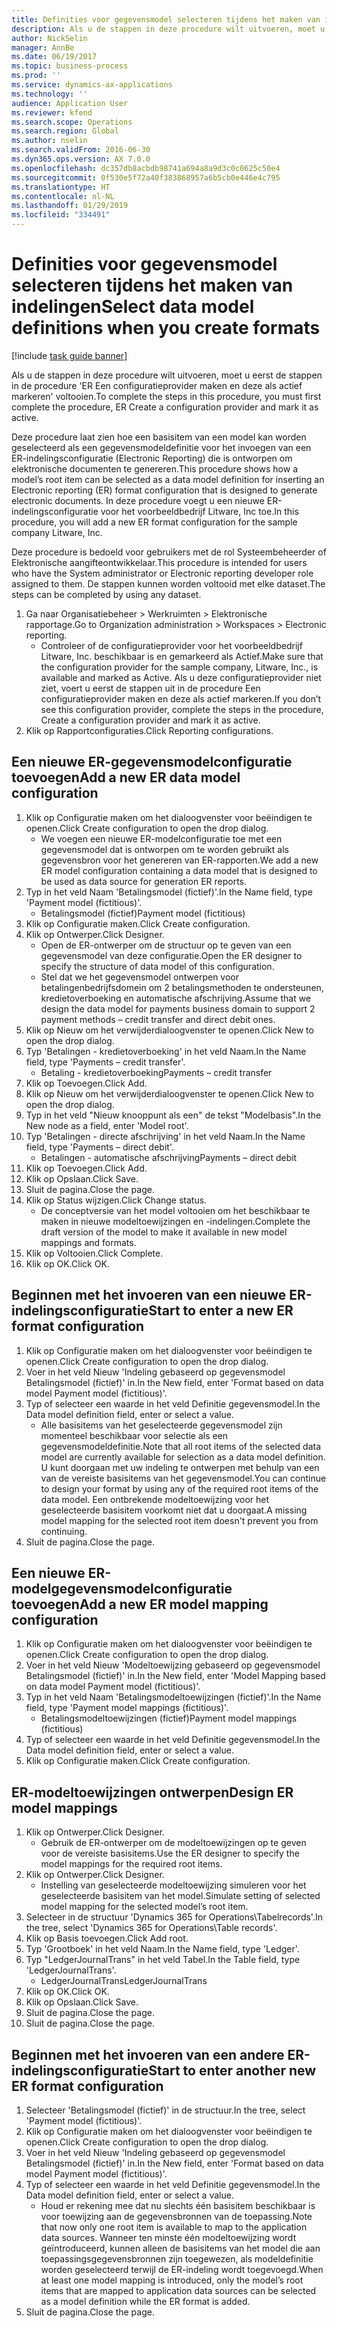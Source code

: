 ```yaml
---
title: Definities voor gegevensmodel selecteren tijdens het maken van indelingen
description: Als u de stappen in deze procedure wilt uitvoeren, moet u eerst de stappen in de procedure 'ER Een configuratieprovider maken en deze als actief markeren' voltooien.
author: NickSelin
manager: AnnBe
ms.date: 06/19/2017
ms.topic: business-process
ms.prod: ''
ms.service: dynamics-ax-applications
ms.technology: ''
audience: Application User
ms.reviewer: kfend
ms.search.scope: Operations
ms.search.region: Global
ms.author: nselin
ms.search.validFrom: 2016-06-30
ms.dyn365.ops.version: AX 7.0.0
ms.openlocfilehash: dc357db8acbdb98741a694a8a9d3c0c0625c50e4
ms.sourcegitcommit: 0f530e5f72a40f383868957a6b5cb0e446e4c795
ms.translationtype: HT
ms.contentlocale: nl-NL
ms.lasthandoff: 01/29/2019
ms.locfileid: "334491"
---
```

# <a name="select-data-model-definitions-when-you-create-formats"></a><span data-ttu-id="c27eb-103">Definities voor gegevensmodel selecteren tijdens het maken van indelingen</span><span class="sxs-lookup"><span data-stu-id="c27eb-103">Select data model definitions when you create formats</span></span>

[!include [task guide banner](../../includes/task-guide-banner.md)]

<span data-ttu-id="c27eb-104">Als u de stappen in deze procedure wilt uitvoeren, moet u eerst de stappen in de procedure 'ER Een configuratieprovider maken en deze als actief markeren' voltooien.</span><span class="sxs-lookup"><span data-stu-id="c27eb-104">To complete the steps in this procedure, you must first complete the procedure, ER Create a configuration provider and mark it as active.</span></span> 

<span data-ttu-id="c27eb-105">Deze procedure laat zien hoe een basisitem van een model kan worden geselecteerd als een gegevensmodeldefinitie voor het invoegen van een ER-indelingsconfiguratie (Electronic Reporting) die is ontworpen om elektronische documenten te genereren.</span><span class="sxs-lookup"><span data-stu-id="c27eb-105">This procedure shows how a model’s root item can be selected as a data model definition for inserting an Electronic reporting (ER) format configuration that is designed to generate electronic documents.</span></span> <span data-ttu-id="c27eb-106">In deze procedure voegt u een nieuwe ER-indelingsconfiguratie voor het voorbeeldbedrijf Litware, Inc toe.</span><span class="sxs-lookup"><span data-stu-id="c27eb-106">In this procedure, you will add a new ER format configuration for the sample company Litware, Inc.</span></span> 

<span data-ttu-id="c27eb-107">Deze procedure is bedoeld voor gebruikers met de rol Systeembeheerder of Elektronische aangifteontwikkelaar.</span><span class="sxs-lookup"><span data-stu-id="c27eb-107">This procedure is intended for users who have the System administrator or Electronic reporting developer role assigned to them.</span></span> <span data-ttu-id="c27eb-108">De stappen kunnen worden voltooid met elke dataset.</span><span class="sxs-lookup"><span data-stu-id="c27eb-108">The steps can be completed by using any dataset.</span></span>

1. <span data-ttu-id="c27eb-109">Ga naar Organisatiebeheer > Werkruimten > Elektronische rapportage.</span><span class="sxs-lookup"><span data-stu-id="c27eb-109">Go to Organization administration > Workspaces > Electronic reporting.</span></span>
    * <span data-ttu-id="c27eb-110">Controleer of de configuratieprovider voor het voorbeeldbedrijf Litware, Inc. beschikbaar is en gemarkeerd als Actief.</span><span class="sxs-lookup"><span data-stu-id="c27eb-110">Make sure that the configuration provider for the sample company, Litware, Inc., is available and marked as Active.</span></span> <span data-ttu-id="c27eb-111">Als u deze configuratieprovider niet ziet, voert u eerst de stappen uit in de procedure Een configuratieprovider maken en deze als actief markeren.</span><span class="sxs-lookup"><span data-stu-id="c27eb-111">If you don’t see this configuration provider, complete the steps in the procedure, Create a configuration provider and mark it as active.</span></span>  
2. <span data-ttu-id="c27eb-112">Klik op Rapportconfiguraties.</span><span class="sxs-lookup"><span data-stu-id="c27eb-112">Click Reporting configurations.</span></span>

## <a name="add-a-new-er-data-model-configuration"></a><span data-ttu-id="c27eb-113">Een nieuwe ER-gegevensmodelconfiguratie toevoegen</span><span class="sxs-lookup"><span data-stu-id="c27eb-113">Add a new ER data model configuration</span></span>
1. <span data-ttu-id="c27eb-114">Klik op Configuratie maken om het dialoogvenster voor beëindigen te openen.</span><span class="sxs-lookup"><span data-stu-id="c27eb-114">Click Create configuration to open the drop dialog.</span></span>
    * <span data-ttu-id="c27eb-115">We voegen een nieuwe ER-modelconfiguratie toe met een gegevensmodel dat is ontworpen om te worden gebruikt als gegevensbron voor het genereren van ER-rapporten.</span><span class="sxs-lookup"><span data-stu-id="c27eb-115">We add a new ER model configuration containing a data model that is designed to be used as data source for generation ER reports.</span></span>  
2. <span data-ttu-id="c27eb-116">Typ in het veld Naam 'Betalingsmodel (fictief)'.</span><span class="sxs-lookup"><span data-stu-id="c27eb-116">In the Name field, type 'Payment model (fictitious)'.</span></span>
    * <span data-ttu-id="c27eb-117">Betalingsmodel (fictief)</span><span class="sxs-lookup"><span data-stu-id="c27eb-117">Payment model (fictitious)</span></span>  
3. <span data-ttu-id="c27eb-118">Klik op Configuratie maken.</span><span class="sxs-lookup"><span data-stu-id="c27eb-118">Click Create configuration.</span></span>
4. <span data-ttu-id="c27eb-119">Klik op Ontwerper.</span><span class="sxs-lookup"><span data-stu-id="c27eb-119">Click Designer.</span></span>
    * <span data-ttu-id="c27eb-120">Open de ER-ontwerper om de structuur op te geven van een gegevensmodel van deze configuratie.</span><span class="sxs-lookup"><span data-stu-id="c27eb-120">Open the ER designer to specify the structure of data model of this configuration.</span></span>  
    * <span data-ttu-id="c27eb-121">Stel dat we het gegevensmodel ontwerpen voor betalingenbedrijfsdomein om 2 betalingsmethoden te ondersteunen, kredietoverboeking en automatische afschrijving.</span><span class="sxs-lookup"><span data-stu-id="c27eb-121">Assume that we design the data model for payments business domain to support 2 payment methods – credit transfer and direct debit ones.</span></span>  
5. <span data-ttu-id="c27eb-122">Klik op Nieuw om het verwijderdialoogvenster te openen.</span><span class="sxs-lookup"><span data-stu-id="c27eb-122">Click New to open the drop dialog.</span></span>
6. <span data-ttu-id="c27eb-123">Typ 'Betalingen - kredietoverboeking' in het veld Naam.</span><span class="sxs-lookup"><span data-stu-id="c27eb-123">In the Name field, type 'Payments – credit transfer'.</span></span>
    * <span data-ttu-id="c27eb-124">Betaling - kredietoverboeking</span><span class="sxs-lookup"><span data-stu-id="c27eb-124">Payments – credit transfer</span></span>  
7. <span data-ttu-id="c27eb-125">Klik op Toevoegen.</span><span class="sxs-lookup"><span data-stu-id="c27eb-125">Click Add.</span></span>
8. <span data-ttu-id="c27eb-126">Klik op Nieuw om het verwijderdialoogvenster te openen.</span><span class="sxs-lookup"><span data-stu-id="c27eb-126">Click New to open the drop dialog.</span></span>
9. <span data-ttu-id="c27eb-127">Typ in het veld "Nieuw knooppunt als een" de tekst "Modelbasis".</span><span class="sxs-lookup"><span data-stu-id="c27eb-127">In the New node as a field, enter 'Model root'.</span></span>
10. <span data-ttu-id="c27eb-128">Typ 'Betalingen - directe afschrijving' in het veld Naam.</span><span class="sxs-lookup"><span data-stu-id="c27eb-128">In the Name field, type 'Payments – direct debit'.</span></span>
    * <span data-ttu-id="c27eb-129">Betalingen - automatische afschrijving</span><span class="sxs-lookup"><span data-stu-id="c27eb-129">Payments – direct debit</span></span>  
11. <span data-ttu-id="c27eb-130">Klik op Toevoegen.</span><span class="sxs-lookup"><span data-stu-id="c27eb-130">Click Add.</span></span>
12. <span data-ttu-id="c27eb-131">Klik op Opslaan.</span><span class="sxs-lookup"><span data-stu-id="c27eb-131">Click Save.</span></span>
13. <span data-ttu-id="c27eb-132">Sluit de pagina.</span><span class="sxs-lookup"><span data-stu-id="c27eb-132">Close the page.</span></span>
14. <span data-ttu-id="c27eb-133">Klik op Status wijzigen.</span><span class="sxs-lookup"><span data-stu-id="c27eb-133">Click Change status.</span></span>
    * <span data-ttu-id="c27eb-134">De conceptversie van het model voltooien om het beschikbaar te maken in nieuwe modeltoewijzingen en -indelingen.</span><span class="sxs-lookup"><span data-stu-id="c27eb-134">Complete the draft version of the model to make it available in new model mappings and formats.</span></span>  
15. <span data-ttu-id="c27eb-135">Klik op Voltooien.</span><span class="sxs-lookup"><span data-stu-id="c27eb-135">Click Complete.</span></span>
16. <span data-ttu-id="c27eb-136">Klik op OK.</span><span class="sxs-lookup"><span data-stu-id="c27eb-136">Click OK.</span></span>

## <a name="start-to-enter-a-new-er-format-configuration"></a><span data-ttu-id="c27eb-137">Beginnen met het invoeren van een nieuwe ER-indelingsconfiguratie</span><span class="sxs-lookup"><span data-stu-id="c27eb-137">Start to enter a new ER format configuration</span></span>
1. <span data-ttu-id="c27eb-138">Klik op Configuratie maken om het dialoogvenster voor beëindigen te openen.</span><span class="sxs-lookup"><span data-stu-id="c27eb-138">Click Create configuration to open the drop dialog.</span></span>
2. <span data-ttu-id="c27eb-139">Voer in het veld Nieuw 'Indeling gebaseerd op gegevensmodel Betalingsmodel (fictief)' in.</span><span class="sxs-lookup"><span data-stu-id="c27eb-139">In the New field, enter 'Format based on data model Payment model (fictitious)'.</span></span>
3. <span data-ttu-id="c27eb-140">Typ of selecteer een waarde in het veld Definitie gegevensmodel.</span><span class="sxs-lookup"><span data-stu-id="c27eb-140">In the Data model definition field, enter or select a value.</span></span>
    * <span data-ttu-id="c27eb-141">Alle basisitems van het geselecteerde gegevensmodel zijn momenteel beschikbaar voor selectie als een gegevensmodeldefinitie.</span><span class="sxs-lookup"><span data-stu-id="c27eb-141">Note that all root items of the selected data model are currently available for selection as a data model definition.</span></span> <span data-ttu-id="c27eb-142">U kunt doorgaan met uw indeling te ontwerpen met behulp van een van de vereiste basisitems van het gegevensmodel.</span><span class="sxs-lookup"><span data-stu-id="c27eb-142">You can continue to design your format by using any of the required root items of the data model.</span></span> <span data-ttu-id="c27eb-143">Een ontbrekende modeltoewijzing voor het geselecteerde basisitem voorkomt niet dat u doorgaat.</span><span class="sxs-lookup"><span data-stu-id="c27eb-143">A missing model mapping for the selected root item doesn't prevent you from continuing.</span></span>  
4. <span data-ttu-id="c27eb-144">Sluit de pagina.</span><span class="sxs-lookup"><span data-stu-id="c27eb-144">Close the page.</span></span>

## <a name="add-a-new-er-model-mapping-configuration"></a><span data-ttu-id="c27eb-145">Een nieuwe ER-modelgegevensmodelconfiguratie toevoegen</span><span class="sxs-lookup"><span data-stu-id="c27eb-145">Add a new ER model mapping configuration</span></span>
1. <span data-ttu-id="c27eb-146">Klik op Configuratie maken om het dialoogvenster voor beëindigen te openen.</span><span class="sxs-lookup"><span data-stu-id="c27eb-146">Click Create configuration to open the drop dialog.</span></span>
2. <span data-ttu-id="c27eb-147">Voer in het veld Nieuw 'Modeltoewijzing gebaseerd op gegevensmodel Betalingsmodel (fictief)' in.</span><span class="sxs-lookup"><span data-stu-id="c27eb-147">In the New field, enter 'Model Mapping based on data model Payment model (fictitious)'.</span></span>
3. <span data-ttu-id="c27eb-148">Typ in het veld Naam 'Betalingsmodeltoewijzingen (fictief)'.</span><span class="sxs-lookup"><span data-stu-id="c27eb-148">In the Name field, type 'Payment model mappings (fictitious)'.</span></span>
    * <span data-ttu-id="c27eb-149">Betalingsmodeltoewijzingen (fictief)</span><span class="sxs-lookup"><span data-stu-id="c27eb-149">Payment model mappings (fictitious)</span></span>  
4. <span data-ttu-id="c27eb-150">Typ of selecteer een waarde in het veld Definitie gegevensmodel.</span><span class="sxs-lookup"><span data-stu-id="c27eb-150">In the Data model definition field, enter or select a value.</span></span>
5. <span data-ttu-id="c27eb-151">Klik op Configuratie maken.</span><span class="sxs-lookup"><span data-stu-id="c27eb-151">Click Create configuration.</span></span>

## <a name="design-er-model-mappings"></a><span data-ttu-id="c27eb-152">ER-modeltoewijzingen ontwerpen</span><span class="sxs-lookup"><span data-stu-id="c27eb-152">Design ER model mappings</span></span>
1. <span data-ttu-id="c27eb-153">Klik op Ontwerper.</span><span class="sxs-lookup"><span data-stu-id="c27eb-153">Click Designer.</span></span>
    * <span data-ttu-id="c27eb-154">Gebruik de ER-ontwerper om de modeltoewijzingen op te geven voor de vereiste basisitems.</span><span class="sxs-lookup"><span data-stu-id="c27eb-154">Use the ER designer to specify the model mappings for the required root items.</span></span>  
2. <span data-ttu-id="c27eb-155">Klik op Ontwerper.</span><span class="sxs-lookup"><span data-stu-id="c27eb-155">Click Designer.</span></span>
    * <span data-ttu-id="c27eb-156">Instelling van geselecteerde modeltoewijzing simuleren voor het geselecteerde basisitem van het model.</span><span class="sxs-lookup"><span data-stu-id="c27eb-156">Simulate setting of selected model mapping for the selected model’s root item.</span></span>  
3. <span data-ttu-id="c27eb-157">Selecteer in de structuur 'Dynamics 365 for Operations\Tabelrecords'.</span><span class="sxs-lookup"><span data-stu-id="c27eb-157">In the tree, select 'Dynamics 365 for Operations\Table records'.</span></span>
4. <span data-ttu-id="c27eb-158">Klik op Basis toevoegen.</span><span class="sxs-lookup"><span data-stu-id="c27eb-158">Click Add root.</span></span>
5. <span data-ttu-id="c27eb-159">Typ 'Grootboek' in het veld Naam.</span><span class="sxs-lookup"><span data-stu-id="c27eb-159">In the Name field, type 'Ledger'.</span></span>
6. <span data-ttu-id="c27eb-160">Typ "LedgerJournalTrans" in het veld Tabel.</span><span class="sxs-lookup"><span data-stu-id="c27eb-160">In the Table field, type 'LedgerJournalTrans'.</span></span>
    * <span data-ttu-id="c27eb-161">LedgerJournalTrans</span><span class="sxs-lookup"><span data-stu-id="c27eb-161">LedgerJournalTrans</span></span>  
7. <span data-ttu-id="c27eb-162">Klik op OK.</span><span class="sxs-lookup"><span data-stu-id="c27eb-162">Click OK.</span></span>
8. <span data-ttu-id="c27eb-163">Klik op Opslaan.</span><span class="sxs-lookup"><span data-stu-id="c27eb-163">Click Save.</span></span>
9. <span data-ttu-id="c27eb-164">Sluit de pagina.</span><span class="sxs-lookup"><span data-stu-id="c27eb-164">Close the page.</span></span>
10. <span data-ttu-id="c27eb-165">Sluit de pagina.</span><span class="sxs-lookup"><span data-stu-id="c27eb-165">Close the page.</span></span>

## <a name="start-to-enter-another-new-er-format-configuration"></a><span data-ttu-id="c27eb-166">Beginnen met het invoeren van een andere ER-indelingsconfiguratie</span><span class="sxs-lookup"><span data-stu-id="c27eb-166">Start to enter another new ER format configuration</span></span>
1. <span data-ttu-id="c27eb-167">Selecteer 'Betalingsmodel (fictief)' in de structuur.</span><span class="sxs-lookup"><span data-stu-id="c27eb-167">In the tree, select 'Payment model (fictitious)'.</span></span>
2. <span data-ttu-id="c27eb-168">Klik op Configuratie maken om het dialoogvenster voor beëindigen te openen.</span><span class="sxs-lookup"><span data-stu-id="c27eb-168">Click Create configuration to open the drop dialog.</span></span>
3. <span data-ttu-id="c27eb-169">Voer in het veld Nieuw 'Indeling gebaseerd op gegevensmodel Betalingsmodel (fictief)' in.</span><span class="sxs-lookup"><span data-stu-id="c27eb-169">In the New field, enter 'Format based on data model Payment model (fictitious)'.</span></span>
4. <span data-ttu-id="c27eb-170">Typ of selecteer een waarde in het veld Definitie gegevensmodel.</span><span class="sxs-lookup"><span data-stu-id="c27eb-170">In the Data model definition field, enter or select a value.</span></span>
    * <span data-ttu-id="c27eb-171">Houd er rekening mee dat nu slechts één basisitem beschikbaar is voor toewijzing aan de gegevensbronnen van de toepassing.</span><span class="sxs-lookup"><span data-stu-id="c27eb-171">Note that now only one root item is available to map to the application data sources.</span></span> <span data-ttu-id="c27eb-172">Wanneer ten minste één modeltoewijzing wordt geïntroduceerd, kunnen alleen de basisitems van het model die aan toepassingsgegevensbronnen zijn toegewezen, als modeldefinitie worden geselecteerd terwijl de ER-indeling wordt toegevoegd.</span><span class="sxs-lookup"><span data-stu-id="c27eb-172">When at least one model mapping is introduced, only the model’s root items that are mapped to application data sources can be selected as a model definition while the ER format is added.</span></span>   
5. <span data-ttu-id="c27eb-173">Sluit de pagina.</span><span class="sxs-lookup"><span data-stu-id="c27eb-173">Close the page.</span></span>

